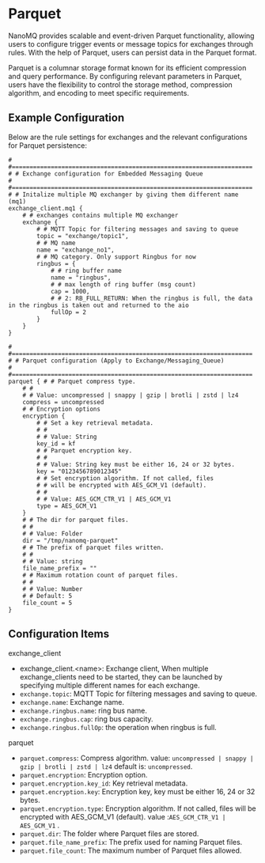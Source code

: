 # Parquet

NanoMQ provides scalable and event-driven Parquet functionality, allowing users to configure trigger events or message topics for exchanges through rules. With the help of Parquet, users can persist data in the Parquet format.

Parquet is a columnar storage format known for its efficient compression and query performance. By configuring relevant parameters in Parquet, users have the flexibility to control the storage method, compression algorithm, and encoding to meet specific requirements.

## **Example Configuration**
Below are the rule settings for exchanges and the relevant configurations for Parquet persistence:
```hcl
# #====================================================================
# # Exchange configuration for Embedded Messaging Queue
# #====================================================================
# # Initalize multiple MQ exchanger by giving them different name (mq1)
exchange_client.mq1 {
	# # exchanges contains multiple MQ exchanger
	exchange {
		# # MQTT Topic for filtering messages and saving to queue
		topic = "exchange/topic1",
		# # MQ name
		name = "exchange_no1",
		# # MQ category. Only support Ringbus for now
		ringbus = {
			# # ring buffer name
			name = "ringbus",
			# # max length of ring buffer (msg count)
			cap = 1000,
			# # 2: RB_FULL_RETURN: When the ringbus is full, the data in the ringbus is taken out and returned to the aio
			fullOp = 2
		}
	}
}

# #====================================================================
# # Parquet configuration (Apply to Exchange/Messaging_Queue)
# #====================================================================
parquet { # # Parquet compress type.
	# #
	# # Value: uncompressed | snappy | gzip | brotli | zstd | lz4
	compress = uncompressed
	# # Encryption options
	encryption {
		# # Set a key retrieval metadata.
		# #
		# # Value: String
		key_id = kf
		# # Parquet encryption key.
		# #
		# # Value: String key must be either 16, 24 or 32 bytes.
		key = "0123456789012345"
		# # Set encryption algorithm. If not called, files 
		# # will be encrypted with AES_GCM_V1 (default).
		# #
		# # Value: AES_GCM_CTR_V1 | AES_GCM_V1
		type = AES_GCM_V1
	}
	# # The dir for parquet files.
	# #
	# # Value: Folder
	dir = "/tmp/nanomq-parquet"
	# # The prefix of parquet files written.
	# #
	# # Value: string
	file_name_prefix = ""
	# # Maximum rotation count of parquet files.
	# #
	# # Value: Number
	# # Default: 5
	file_count = 5
}
```

## **Configuration Items**
exchange_client
- exchange_client.\<name>: Exchange client, When multiple exchange_clients need to be started, they can be launched by specifying multiple different names for each exchange.
- `exchange.topic`: MQTT Topic for filtering messages and saving to queue.
- `exchange.name`: Exchange name.
- `exchange.ringbus.name`: ring bus name.
- `exchange.ringbus.cap`: ring bus capacity.
- `exchange.ringbus.fullOp`: the operation when ringbus is full.

parquet
- `parquet.compress`: Compress algorithm. value: `uncompressed | snappy | gzip | brotli | zstd | lz4` default is: `uncompressed`.
- `parquet.encryption`: Encryption option.
- `parquet.encryption.key_id`: Key retrieval metadata.
- `parquet.encryption.key`: Encryption key, key must be either 16, 24 or 32 bytes.
- `parquet.encryption.type`: Encryption algorithm. If not called, files will be encrypted with AES_GCM_V1 (default). value :`AES_GCM_CTR_V1 | AES_GCM_V1` .
- `parquet.dir`: The folder where Parquet files are stored.
- `parquet.file_name_prefix`: The prefix used for naming Parquet files.
- `parquet.file_count`: The maximum number of Parquet files allowed.
